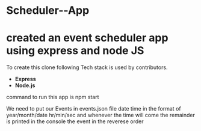 # Scheduler--App
<h1>created an event scheduler  app using express and node JS</h1>

To create this clone following Tech stack is used by contributors.


*  **Express** 
*  **Node.js** 


command to run this app is npm start

We need to put our Events in events.json file date time in the format of year/month/date hr/min/sec
and whenever the time will come the remainder is printed in the console the event in the reverese order
